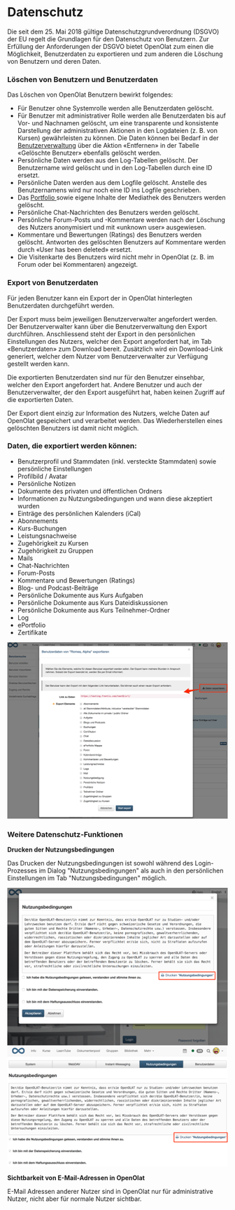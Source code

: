 # Datenschutz

Die seit dem 25. Mai 2018 gültige Datenschutzgrundverordnung (DSGVO) der EU
regelt die Grundlagen für den Datenschutz von Benutzern. Zur Erfüllung der
Anforderungen der DSGVO bietet OpenOlat zum einen die Möglichkeit,
Benutzerdaten zu exportieren und zum anderen die Löschung von Benutzern und
deren Daten.

### Löschen von Benutzern und Benutzerdaten

Das Löschen von OpenOlat Benutzern bewirkt folgendes:

  * Für Benutzer ohne Systemrolle werden alle Benutzerdaten gelöscht.
  * Für Benutzer mit administrativer Rolle werden alle Benutzerdaten bis auf Vor- und Nachnamen gelöscht, um eine transparente und konsistente Darstellung der administrativen Aktionen in den Logdateien (z. B. von Kursen) gewährleisten zu können. Die Daten können bei Bedarf in der [Benutzerverwaltung](Benutzerverwaltung.html) über die Aktion «Entfernen» in der Tabelle «Gelöschte Benutzer» ebenfalls gelöscht werden.
  * Persönliche Daten werden aus den Log-Tabellen gelöscht. Der Benutzername wird gelöscht und in den Log-Tabellen durch eine ID ersetzt.
  * Persönliche Daten werden aus dem Logfile gelöscht. Anstelle des Benutzernamens wird nur noch eine ID ins Logfile geschrieben.
  * Das [Portfolio ](../../manual_user/portfolio/Portfolio_-_General_Information.de.md)sowie eigene Inhalte der Mediathek des Benutzers werden gelöscht.
  * Persönliche Chat-Nachrichten des Benutzers werden gelöscht.
  * Persönliche Forum-Posts und -Kommentare werden nach der Löschung des Nutzers anonymisiert und mit «unknown user» ausgewiesen.
  * Kommentare und Bewertungen (Ratings) des Benutzers werden gelöscht. Antworten des gelöschten Benutzers auf Kommentare werden durch «User has been deleted» ersetzt.
  * Die Visitenkarte des Benutzers wird nicht mehr in OpenOlat (z. B. im Forum oder bei Kommentaren) angezeigt.

  

### Export von Benutzerdaten

Für jeden Benutzer kann ein Export der in OpenOlat hinterlegten Benutzerdaten
durchgeführt werden.

Der Export muss beim jeweiligen Benutzerverwalter angefordert werden. Der
Benutzerverwalter kann über die Benutzerverwaltung den Export durchführen.
Anschliessend steht der Export in den persönlichen Einstellungen des Nutzers,
welcher den Export angefordert hat, im Tab «Benutzerdaten» zum Download
bereit. Zusätzlich wird ein Download-Link generiert, welcher dem Nutzer vom
Benutzerverwalter zur Verfügung gestellt werden kann.

Die exportierten Benutzerdaten sind nur für den Benutzer einsehbar, welcher
den Export angefordert hat. Andere Benutzer und auch der Benutzerverwalter,
der den Export ausgeführt hat, haben keinen Zugriff auf die exportierten
Daten.

Der Export dient einzig zur Information des Nutzers, welche Daten auf OpenOlat
gespeichert und verarbeitet werden. Das Wiederherstellen eines gelöschten
Benutzers ist damit nicht möglich.

### **Daten, die exportiert werden können:**

  * Benutzerprofil und Stammdaten (inkl. versteckte Stammdaten) sowie persönliche Einstellungen
  * Profilbild / Avatar
  * Persönliche Notizen
  * Dokumente des privaten und öffentlichen Ordners
  * Informationen zu Nutzungsbedingungen und wann diese akzeptiert wurden
  * Einträge des persönlichen Kalenders (iCal)
  * Abonnements
  * Kurs-Buchungen
  * Leistungsnachweise
  * Zugehörigkeit zu Kursen
  * Zugehörigkeit zu Gruppen
  * Mails
  * Chat-Nachrichten
  * Forum-Posts
  * Kommentare und Bewertungen (Ratings)
  * Blog- und Podcast-Beiträge
  * Persönliche Dokumente aus Kurs Aufgaben
  * Persönliche Dokumente aus Kurs Dateidiskussionen
  * Persönliche Dokumente aus Kurs Teilnehmer-Ordner
  * Log
  * ePortfolio
  * Zertifikate

  

![](assets/Export1_DE.png)

  

### Weitere Datenschutz-Funktionen

 **Drucken der Nutzungsbedingungen**

Das Drucken der Nutzungsbedingungen ist sowohl während des Login-Prozesses im
Dialog "Nutzungsbedingungen" als auch in den persönlichen Einstellungen im Tab
"Nutzungsbedingungen" möglich.

![](assets/Nutzungsbedingungen_drucken2_DE-2.png)
![](assets/Nutzungsbedingungen_drucken1_DE-2.png)

  

 **Sichtbarkeit von E-Mail-Adressen in OpenOlat**

E-Mail Adressen anderer Nutzer sind in OpenOlat nur für administrative Nutzer,
nicht aber für normale Nutzer sichtbar.

